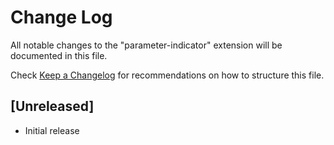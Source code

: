 # Change Log

All notable changes to the "parameter-indicator" extension will be documented in this file.

Check [Keep a Changelog](http://keepachangelog.com/) for recommendations on how to structure this file.

## [Unreleased]

- Initial release